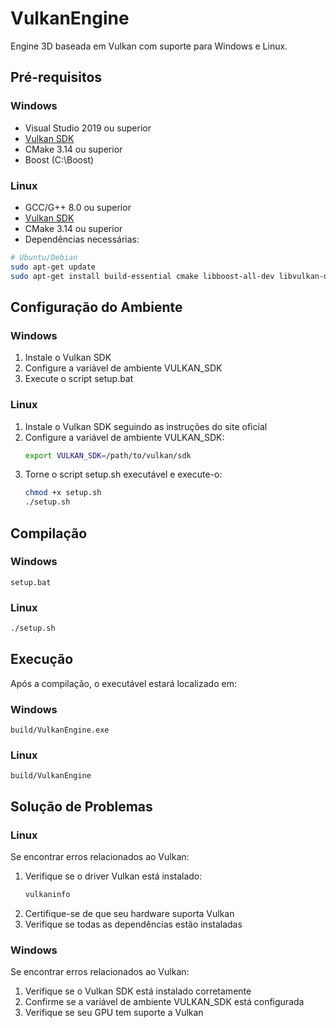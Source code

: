 # VulkanEngine

Engine 3D baseada em Vulkan com suporte para Windows e Linux.

## Pré-requisitos

### Windows
- Visual Studio 2019 ou superior
- [Vulkan SDK](https://vulkan.lunarg.com/sdk/home#windows)
- CMake 3.14 ou superior
- Boost (C:\Boost)

### Linux
- GCC/G++ 8.0 ou superior
- [Vulkan SDK](https://vulkan.lunarg.com/sdk/home#linux)
- CMake 3.14 ou superior
- Dependências necessárias:

```bash
# Ubuntu/Debian
sudo apt-get update
sudo apt-get install build-essential cmake libboost-all-dev libvulkan-dev vulkan-tools libx11-dev libxrandr-dev libxinerama-dev libxcursor-dev libxi-dev
```

## Configuração do Ambiente

### Windows
1. Instale o Vulkan SDK
2. Configure a variável de ambiente VULKAN_SDK
3. Execute o script setup.bat

### Linux
1. Instale o Vulkan SDK seguindo as instruções do site oficial
2. Configure a variável de ambiente VULKAN_SDK:
   ```bash
   export VULKAN_SDK=/path/to/vulkan/sdk
   ```
3. Torne o script setup.sh executável e execute-o:
   ```bash
   chmod +x setup.sh
   ./setup.sh
   ```

## Compilação

### Windows
```batch
setup.bat
```

### Linux
```bash
./setup.sh
```

## Execução
Após a compilação, o executável estará localizado em:

### Windows
```
build/VulkanEngine.exe
```

### Linux
```
build/VulkanEngine
```

## Solução de Problemas

### Linux
Se encontrar erros relacionados ao Vulkan:
1. Verifique se o driver Vulkan está instalado:
   ```bash
   vulkaninfo
   ```
2. Certifique-se de que seu hardware suporta Vulkan
3. Verifique se todas as dependências estão instaladas

### Windows
Se encontrar erros relacionados ao Vulkan:
1. Verifique se o Vulkan SDK está instalado corretamente
2. Confirme se a variável de ambiente VULKAN_SDK está configurada
3. Verifique se seu GPU tem suporte a Vulkan